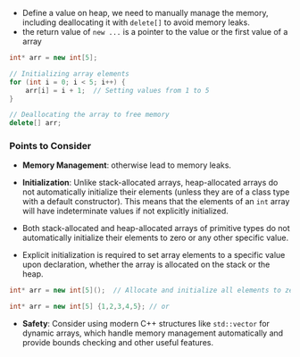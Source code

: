 
- Define a value on heap, we need to manually manage the memory, including deallocating it with `delete[]` to avoid memory leaks.
- the return value of `new ...` is a pointer to the value or the first value of a array

```cpp
int* arr = new int[5];

// Initializing array elements
for (int i = 0; i < 5; i++) {
    arr[i] = i + 1;  // Setting values from 1 to 5
}

// Deallocating the array to free memory
delete[] arr;
```

### Points to Consider
- **Memory Management**: otherwise lead to memory leaks.
  
- **Initialization**: Unlike stack-allocated arrays, heap-allocated arrays do not automatically initialize their elements (unless they are of a class type with a default constructor). This means that the elements of an `int` array will have indeterminate values if not explicitly initialized.
- Both stack-allocated and heap-allocated arrays of primitive types do not automatically initialize their elements to zero or any other specific value.
- Explicit initialization is required to set array elements to a specific value upon declaration, whether the array is allocated on the stack or the heap.


```cpp
int* arr = new int[5]();  // Allocate and initialize all elements to zero

int* arr = new int[5] {1,2,3,4,5}; // or
```

- **Safety**: Consider using modern C++ structures like `std::vector` for dynamic arrays, which handle memory management automatically and provide bounds checking and other useful features.
